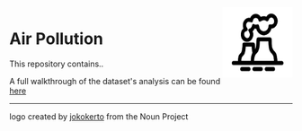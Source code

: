 
<img src="Images/logo2.png" width=125 height=125 align="right">

# Air Pollution
This repository contains..

A full walkthrough of the dataset's analysis can be found [here](https://tom-beer.github.io/post/air-pollution-haifa/)


---
logo created by [jokokerto](https://thenounproject.com/search/?q=pollution&i=2983070) from the Noun Project
